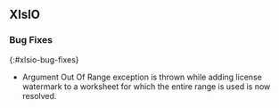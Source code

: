 ## XlsIO

### Bug Fixes
{:#xlsio-bug-fixes}

* Argument Out Of Range exception is thrown while adding license watermark to a worksheet for which the entire range is used is now resolved.